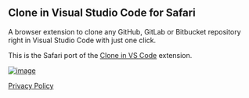 ## Clone in Visual Studio Code for Safari

A browser extension to clone any GitHub, GitLab or Bitbucket repository right in Visual Studio Code with just one click.

This is the Safari port of the [Clone in VS Code](https://github.com/infinitepower18/CloneInVSCode) extension.

[![image](https://github.com/infinitepower18/CloneInVSCode/raw/main/badges/MacAppStore.svg)](https://apps.apple.com/us/app/clone-in-vs-code/id1640113540)

[Privacy Policy](https://ahnafmahmud.me/apps/CloneInVSCode/PrivacyPolicy.html)
